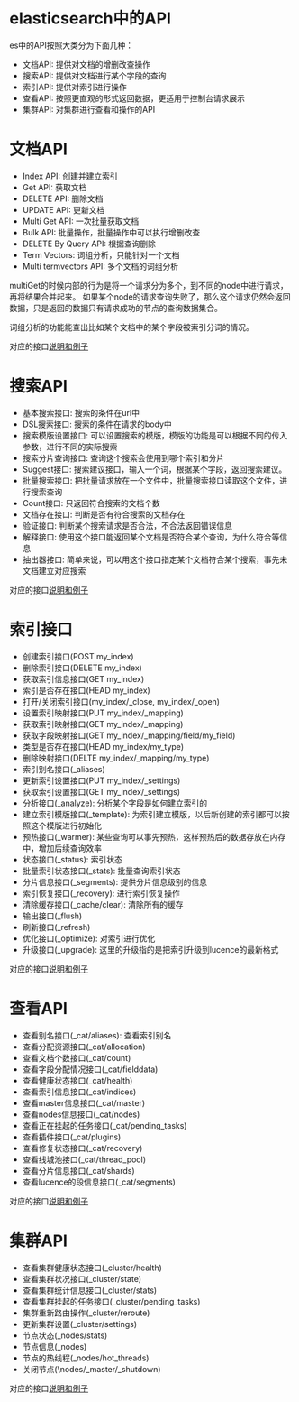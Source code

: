 # elasticsearch中的API

es中的API按照大类分为下面几种：

* 文档API: 提供对文档的增删改查操作
* 搜索API: 提供对文档进行某个字段的查询
* 索引API: 提供对索引进行操作
* 查看API: 按照更直观的形式返回数据，更适用于控制台请求展示
* 集群API: 对集群进行查看和操作的API

# 文档API

* Index API: 创建并建立索引
* Get API: 获取文档
* DELETE API: 删除文档
* UPDATE API: 更新文档
* Multi Get API: 一次批量获取文档
* Bulk API: 批量操作，批量操作中可以执行增删改查
* DELETE By Query API: 根据查询删除
* Term Vectors: 词组分析，只能针对一个文档
* Multi termvectors API: 多个文档的词组分析


multiGet的时候内部的行为是将一个请求分为多个，到不同的node中进行请求，再将结果合并起来。
如果某个node的请求查询失败了，那么这个请求仍然会返回数据，只是返回的数据只有请求成功的节点的查询数据集合。

词组分析的功能能查出比如某个文档中的某个字段被索引分词的情况。

对应的接口[说明和例子](https://www.elastic.co/guide/en/elasticsearch/reference/current/docs.html)

# 搜索API

* 基本搜索接口: 搜索的条件在url中
* DSL搜索接口: 搜索的条件在请求的body中
* 搜索模版设置接口: 可以设置搜索的模版，模版的功能是可以根据不同的传入参数，进行不同的实际搜索
* 搜索分片查询接口: 查询这个搜索会使用到哪个索引和分片
* Suggest接口: 搜索建议接口，输入一个词，根据某个字段，返回搜索建议。
* 批量搜索接口: 把批量请求放在一个文件中，批量搜索接口读取这个文件，进行搜索查询
* Count接口: 只返回符合搜索的文档个数
* 文档存在接口: 判断是否有符合搜索的文档存在
* 验证接口: 判断某个搜索请求是否合法，不合法返回错误信息
* 解释接口: 使用这个接口能返回某个文档是否符合某个查询，为什么符合等信息
* 抽出器接口: 简单来说，可以用这个接口指定某个文档符合某个搜索，事先未文档建立对应搜索

对应的接口[说明和例子](https://www.elastic.co/guide/en/elasticsearch/reference/current/search.html)

# 索引接口

* 创建索引接口(POST my_index)
* 删除索引接口(DELETE my_index)
* 获取索引信息接口(GET my_index)
* 索引是否存在接口(HEAD my_index)
* 打开/关闭索引接口(my_index/\_close, my_index/\_open)
* 设置索引映射接口(PUT my_index/\_mapping)
* 获取索引映射接口(GET my_index/\_mapping)
* 获取字段映射接口(GET my_index/\_mapping/field/my_field)
* 类型是否存在接口(HEAD my_index/my_type)
* 删除映射接口(DELTE my_index/\_mapping/my_type)
* 索引别名接口(\_aliases)
* 更新索引设置接口(PUT my_index/\_settings)
* 获取索引设置接口(GET my_index/\_settings)
* 分析接口(\_analyze): 分析某个字段是如何建立索引的
* 建立索引模版接口(\_template): 为索引建立模版，以后新创建的索引都可以按照这个模版进行初始化
* 预热接口(\_warmer): 某些查询可以事先预热，这样预热后的数据存放在内存中，增加后续查询效率
* 状态接口(\_status): 索引状态
* 批量索引状态接口(\_stats): 批量查询索引状态
* 分片信息接口(\_segments): 提供分片信息级别的信息
* 索引恢复接口(\_recovery): 进行索引恢复操作
* 清除缓存接口(\_cache/clear): 清除所有的缓存
* 输出接口(\_flush)
* 刷新接口(\_refresh)
* 优化接口(\_optimize): 对索引进行优化
* 升级接口(\_upgrade): 这里的升级指的是把索引升级到lucence的最新格式

对应的接口[说明和例子](https://www.elastic.co/guide/en/elasticsearch/reference/current/indices.html)

# 查看API

* 查看别名接口(\_cat/aliases): 查看索引别名
* 查看分配资源接口(\_cat/allocation)
* 查看文档个数接口(\_cat/count)
* 查看字段分配情况接口(\_cat/fielddata)
* 查看健康状态接口(\_cat/health)
* 查看索引信息接口(\_cat/indices)
* 查看master信息接口(\_cat/master)
* 查看nodes信息接口(\_cat/nodes)
* 查看正在挂起的任务接口(\_cat/pending_tasks)
* 查看插件接口(\_cat/plugins)
* 查看修复状态接口(\_cat/recovery)
* 查看线城池接口(\_cat/thread_pool)
* 查看分片信息接口(\_cat/shards)
* 查看lucence的段信息接口(\_cat/segments)

对应的接口[说明和例子](https://www.elastic.co/guide/en/elasticsearch/reference/current/cat.html)

# 集群API

* 查看集群健康状态接口(\_cluster/health)
* 查看集群状况接口(\_cluster/state)
* 查看集群统计信息接口(\_cluster/stats)
* 查看集群挂起的任务接口(\_cluster/pending_tasks)
* 集群重新路由操作(\_cluster/reroute)
* 更新集群设置(\_cluster/settings)
* 节点状态(\_nodes/stats)
* 节点信息(\_nodes)
* 节点的热线程(\_nodes/hot_threads)
* 关闭节点(\nodes/\_master/\_shutdown)

对应的接口[说明和例子](https://www.elastic.co/guide/en/elasticsearch/reference/current/cluster.html)
